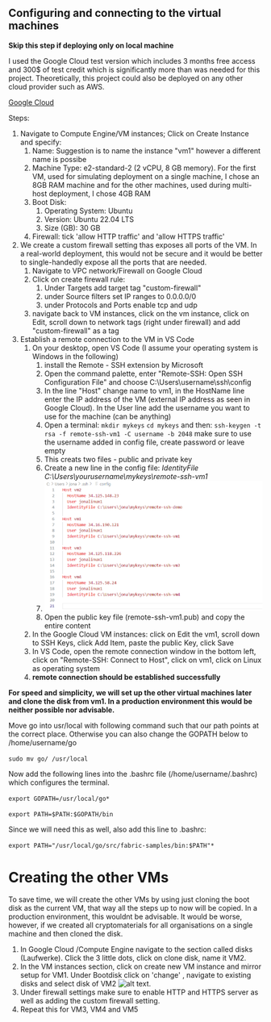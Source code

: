 ## Configuring and connecting to the virtual machines

**Skip this step if deploying only on local machine**

I used the Google Cloud test version which includes 3 months free access and 300$ of test credit which is significantly more than was needed for this project. Theoretically, this project could also be deployed on any other cloud provider such as AWS.

[Google Cloud](https://cloud.google.com/)

Steps:

1. Navigate to Compute Engine/VM instances; Click on Create Instance and specify:
   1. Name: Suggestion is to name the instance "vm1" however a different name is possibe
   2. Machine Type: e2-standard-2 (2 vCPU, 8 GB memory). For the first VM, used for simulating deployment on a single machine, I chose an 8GB RAM machine and for the other machines, used during multi-host deployment, I chose 4GB RAM
   3. Boot Disk:
      1. Operating System: Ubuntu
      2. Version: Ubuntu 22.04 LTS
      3. Size (GB): 30 GB
   4. Firewall: tick 'allow HTTP traffic' and 'allow HTTPS traffic'
2. We create a custom firewall setting thas exposes all ports of the VM. In a real-world deployment, this would not be secure and it would be better to single-handedly expose all the ports that are needed.
   1. Navigate to VPC network/Firewall on Google Cloud
   2. Click on create firewall rule:
      1. Under Targets add target tag "custom-firewall"
      2. under Source filters set IP ranges to 0.0.0.0/0
      3. under Protocols and Ports enable tcp and udp
   3. navigate back to VM instances, click on the vm instance, click on Edit, scroll down to network tags (right under firewall) and add "custom-firewall" as a tag
3. Establish a remote connection to the VM in VS Code
   1. On your desktop, open VS Code (I assume your operating system is Windows in the following)
      1. install the Remote - SSH extension by Microsoft
      2. Open the command palette, enter "Remote-SSH: Open SSH Configuration File" and choose C:\Users\username\ssh\config
      3. In the line "Host" change name to vm1, in the HostName line enter the IP address of the VM (external IP address as seen in Google Cloud). In the User line add the username you want to use for the machine (can be anything)
      4. Open a terminal: `mkdir mykeys` `cd mykeys` and then: `ssh-keygen -t rsa -f remote-ssh-vm1 -C username -b 2048` make sure to use the username added in config file, create password or leave empty
      5. This creats two files - public and private key
      6. Create a new line in the config file: _IdentityFile C:\Users\yourusername\mykeys\remote-ssh-vm1_
      7. ![alt text](image.png)
      8. Open the public key file (remote-ssh-vm1.pub) and copy the entire content
   2. In the Google Cloud VM instances: click on Edit the vm1, scroll down to SSH Keys, click Add Item, paste the public Key, click Save
   3. In VS Code, open the remote connection window in the bottom left, click on "Remote-SSH: Connect to Host", click on vm1, click on Linux as operating system
   4. **remote connection should be established successfully**

**For speed and simplicity, we will set up the other virtual machines later and clone the disk from vm1. In a production environment this would be neither possible nor advisable.**

Move go into usr/local with following command such that our path points at the correct place. Otherwise you can also change the GOPATH below to /home/username/go

`sudo mv go/ /usr/local`

Now add the following lines into the .bashrc file (/home/username/.bashrc) which configures the terminal.

`export GOPATH=/usr/local/go*`

`export PATH=$PATH:$GOPATH/bin`

Since we will need this as well, also add this line to .bashrc:

`export PATH="/usr/local/go/src/fabric-samples/bin:$PATH"*`

# Creating the other VMs

To save time, we will create the other VMs by using just cloning the boot disk as the current VM, that way all the steps up to now will be copied. In a production environment, this wouldnt be advisable. It would be worse, however, if we created all cryptomaterials for all organisations on a single machine and then cloned the disk.

1. In Google Cloud /Compute Engine navigate to the section called disks (Laufwerke). Click the 3 little dots, click on clone disk, name it VM2.
2. In the VM instances section, click on create new VM instance and mirror setup for VM1. Under Bootdisk click on 'change' , navigate to existing disks and select disk of VM2 ![alt text](image-2.png).
3. Under firewall settings make sure to enable HTTP and HTTPS server as well as adding the custom firewall setting.
4. Repeat this for VM3, VM4 and VM5
